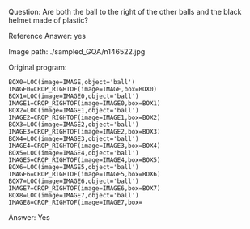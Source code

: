 Question: Are both the ball to the right of the other balls and the black helmet made of plastic?

Reference Answer: yes

Image path: ./sampled_GQA/n146522.jpg

Original program:

```
BOX0=LOC(image=IMAGE,object='ball')
IMAGE0=CROP_RIGHTOF(image=IMAGE,box=BOX0)
BOX1=LOC(image=IMAGE0,object='ball')
IMAGE1=CROP_RIGHTOF(image=IMAGE0,box=BOX1)
BOX2=LOC(image=IMAGE1,object='ball')
IMAGE2=CROP_RIGHTOF(image=IMAGE1,box=BOX2)
BOX3=LOC(image=IMAGE2,object='ball')
IMAGE3=CROP_RIGHTOF(image=IMAGE2,box=BOX3)
BOX4=LOC(image=IMAGE3,object='ball')
IMAGE4=CROP_RIGHTOF(image=IMAGE3,box=BOX4)
BOX5=LOC(image=IMAGE4,object='ball')
IMAGE5=CROP_RIGHTOF(image=IMAGE4,box=BOX5)
BOX6=LOC(image=IMAGE5,object='ball')
IMAGE6=CROP_RIGHTOF(image=IMAGE5,box=BOX6)
BOX7=LOC(image=IMAGE6,object='ball')
IMAGE7=CROP_RIGHTOF(image=IMAGE6,box=BOX7)
BOX8=LOC(image=IMAGE7,object='ball')
IMAGE8=CROP_RIGHTOF(image=IMAGE7,box=
```
Answer: Yes

